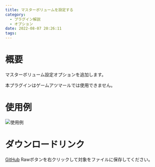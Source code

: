 ```yaml
---
title: マスターボリュームを設定する
category:
  - プラグイン解説
  - オプション
date: 2022-08-07 20:26:11
tags:
---
```


# 概要

マスターボリューム設定オプションを追加します。

本プラグインはゲームアツマールでは使用できません。

# 使用例

![使用例](master-volume.png "使用例")

# ダウンロードリンク

[GitHub](https://github.com/elleonard/DarkPlasma-MZ-Plugins/blob/release/DarkPlasma_MasterVolume.js)
Rawボタンを右クリックして対象をファイルに保存してください。
